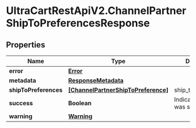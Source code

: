 # UltraCartRestApiV2.ChannelPartnerShipToPreferencesResponse

## Properties

Name | Type | Description | Notes
------------ | ------------- | ------------- | -------------
**error** | [**Error**](Error.md) |  | [optional] 
**metadata** | [**ResponseMetadata**](ResponseMetadata.md) |  | [optional] 
**shipToPreferences** | [**[ChannelPartnerShipToPreference]**](ChannelPartnerShipToPreference.md) | ship_to_preferences | [optional] 
**success** | **Boolean** | Indicates if API call was successful | [optional] 
**warning** | [**Warning**](Warning.md) |  | [optional] 


